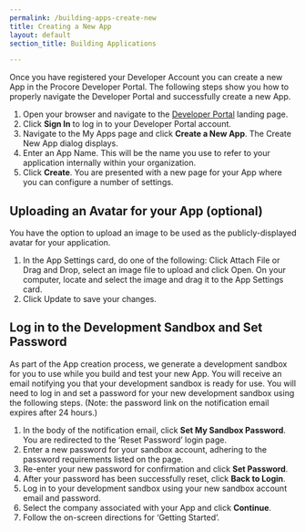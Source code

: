 ```yaml
---
permalink: /building-apps-create-new
title: Creating a New App
layout: default
section_title: Building Applications

---
```


Once you have registered your Developer Account you can create a new App in the Procore Developer Portal.
The following steps show you how to properly navigate the Developer Portal and successfully create a new App.

1. Open your browser and navigate to the [Developer Portal](https://developers.procore.com/) landing page.
1. Click **Sign In** to log in to your Developer Portal account.
1. Navigate to the My Apps page and click **Create a New App**. The Create New App dialog displays.
1. Enter an App Name. This will be the name you use to refer to your application internally within your organization.
1. Click **Create**. You are presented with a new page for your App where you can configure a number of settings.

## Uploading an Avatar for your App (optional)

You have the option to upload an image to be used as the publicly-displayed avatar for your application.

1. In the App Settings card, do one of the following:
    Click Attach File or Drag and Drop, select an image file to upload and click Open.
    On your computer, locate and select the image and drag it to the App Settings card.
1. Click Update to save your changes.

## Log in to the Development Sandbox and Set Password

As part of the App creation process, we generate a development sandbox for you to use while you build and test your new App.
You will receive an email notifying you that your development sandbox is ready for use.
You will need to log in and set a password for your new development sandbox using the following steps.
(Note: the password link on the notification email expires after 24 hours.)

1. In the body of the notification email, click **Set My Sandbox Password**. You are redirected to the ‘Reset Password’ login page.
1. Enter a new password for your sandbox account, adhering to the password requirements listed on the page.
1. Re-enter your new password for confirmation and click **Set Password**.
1. After your password has been successfully reset, click **Back to Login**.
1. Log in to your development sandbox using your new sandbox account email and password.
1. Select the company associated with your App and click **Continue**.
1. Follow the on-screen directions for ‘Getting Started’.
